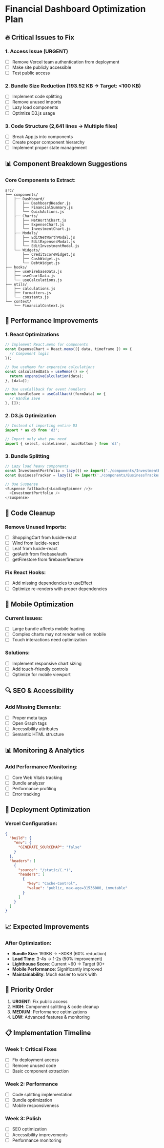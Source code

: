 # Financial Dashboard Optimization Plan

## 🔥 Critical Issues to Fix

### 1. Access Issue (URGENT)
- [ ] Remove Vercel team authentication from deployment
- [ ] Make site publicly accessible
- [ ] Test public access

### 2. Bundle Size Reduction (193.52 KB → Target: <100 KB)
- [ ] Implement code splitting
- [ ] Remove unused imports
- [ ] Lazy load components
- [ ] Optimize D3.js usage

### 3. Code Structure (2,641 lines → Multiple files)
- [ ] Break App.js into components
- [ ] Create proper component hierarchy
- [ ] Implement proper state management

## 📊 Component Breakdown Suggestions

### Core Components to Extract:
```
src/
├── components/
│   ├── Dashboard/
│   │   ├── DashboardHeader.js
│   │   ├── FinancialSummary.js
│   │   └── QuickActions.js
│   ├── Charts/
│   │   ├── NetWorthChart.js
│   │   ├── ExpenseChart.js
│   │   └── InvestmentChart.js
│   ├── Modals/
│   │   ├── EditNetWorthModal.js
│   │   ├── EditExpensesModal.js
│   │   └── EditInvestmentModal.js
│   └── Widgets/
│       ├── CreditScoreWidget.js
│       ├── CashWidget.js
│       └── DebtWidget.js
├── hooks/
│   ├── useFirebaseData.js
│   ├── useChartData.js
│   └── useCalculations.js
├── utils/
│   ├── calculations.js
│   ├── formatters.js
│   └── constants.js
└── context/
    └── FinancialContext.js
```

## 🎯 Performance Improvements

### 1. React Optimizations
```javascript
// Implement React.memo for components
const ExpenseChart = React.memo(({ data, timeframe }) => {
  // Component logic
});

// Use useMemo for expensive calculations
const calculatedData = useMemo(() => {
  return expensiveCalculation(data);
}, [data]);

// Use useCallback for event handlers
const handleSave = useCallback((formData) => {
  // Handle save
}, []);
```

### 2. D3.js Optimization
```javascript
// Instead of importing entire D3
import * as d3 from 'd3';

// Import only what you need
import { select, scaleLinear, axisBottom } from 'd3';
```

### 3. Bundle Splitting
```javascript
// Lazy load heavy components
const InvestmentPortfolio = lazy(() => import('./components/InvestmentPortfolio'));
const BusinessTracker = lazy(() => import('./components/BusinessTracker'));

// Use Suspense
<Suspense fallback={<LoadingSpinner />}>
  <InvestmentPortfolio />
</Suspense>
```

## 🧹 Code Cleanup

### Remove Unused Imports:
- [ ] ShoppingCart from lucide-react
- [ ] Wind from lucide-react  
- [ ] Leaf from lucide-react
- [ ] getAuth from firebase/auth
- [ ] getFirestore from firebase/firestore

### Fix React Hooks:
- [ ] Add missing dependencies to useEffect
- [ ] Optimize re-renders with proper dependencies

## 📱 Mobile Optimization

### Current Issues:
- [ ] Large bundle affects mobile loading
- [ ] Complex charts may not render well on mobile
- [ ] Touch interactions need optimization

### Solutions:
- [ ] Implement responsive chart sizing
- [ ] Add touch-friendly controls
- [ ] Optimize for mobile viewport

## 🔍 SEO & Accessibility

### Add Missing Elements:
- [ ] Proper meta tags
- [ ] Open Graph tags
- [ ] Accessibility attributes
- [ ] Semantic HTML structure

## 📊 Monitoring & Analytics

### Add Performance Monitoring:
- [ ] Core Web Vitals tracking
- [ ] Bundle analyzer
- [ ] Performance profiling
- [ ] Error tracking

## 🚀 Deployment Optimization

### Vercel Configuration:
```json
{
  "build": {
    "env": {
      "GENERATE_SOURCEMAP": "false"
    }
  },
  "headers": [
    {
      "source": "/static/(.*)",
      "headers": [
        {
          "key": "Cache-Control",
          "value": "public, max-age=31536000, immutable"
        }
      ]
    }
  ]
}
```

## 📈 Expected Improvements

### After Optimization:
- **Bundle Size**: 193KB → ~80KB (60% reduction)
- **Load Time**: 3-4s → 1-2s (50% improvement)  
- **Lighthouse Score**: Current ~60 → Target 90+
- **Mobile Performance**: Significantly improved
- **Maintainability**: Much easier to work with

## 🎯 Priority Order

1. **URGENT**: Fix public access
2. **HIGH**: Component splitting & code cleanup
3. **MEDIUM**: Performance optimizations
4. **LOW**: Advanced features & monitoring

## 📋 Implementation Timeline

### Week 1: Critical Fixes
- [ ] Fix deployment access
- [ ] Remove unused code
- [ ] Basic component extraction

### Week 2: Performance
- [ ] Code splitting implementation
- [ ] Bundle optimization
- [ ] Mobile responsiveness

### Week 3: Polish
- [ ] SEO optimization
- [ ] Accessibility improvements
- [ ] Performance monitoring